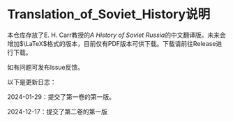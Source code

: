 # Translation_of_Soviet_History说明

本仓库存放了E. H. Carr教授的*A History of Soviet Russia*的中文翻译版。未来会增加$\LaTeX$格式的版本，目前仅有PDF版本可供下载。下载请前往Release进行下载。

如有问题可发布Issue反馈。

以下是更新日志：

2024-01-29：提交了第一卷的第一版。

2024-12-17：提交了第二卷的第一版
